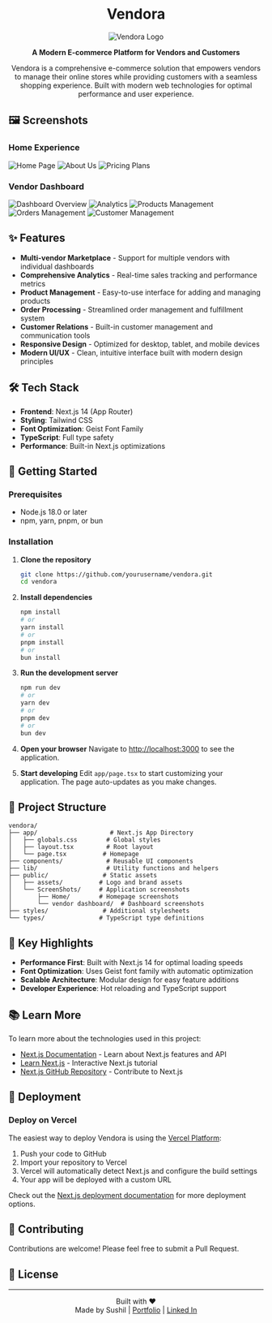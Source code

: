 <div align="center">

# Vendora

![Vendora Logo](public/assets/vendora-logo.png)

**A Modern E-commerce Platform for Vendors and Customers**

Vendora is a comprehensive e-commerce solution that empowers vendors to manage their online stores while providing customers with a seamless shopping experience. Built with modern web technologies for optimal performance and user experience.

</div>

## 🖼️ Screenshots

### Home Experience

![Home Page](public/ScreenShots/Home/home.png)
![About Us](public/ScreenShots/Home/about.png)
![Pricing Plans](public/ScreenShots/Home/pricing.png)

### Vendor Dashboard

![Dashboard Overview](public/ScreenShots/vendor%20dashboard/Overview.png)
![Analytics](public/ScreenShots/vendor%20dashboard/Analytics.png)
![Products Management](public/ScreenShots/vendor%20dashboard/Products.png)
![Orders Management](public/ScreenShots/vendor%20dashboard/Orders.png)
![Customer Management](public/ScreenShots/vendor%20dashboard/Customers.png)

## ✨ Features

- **Multi-vendor Marketplace** - Support for multiple vendors with individual dashboards
- **Comprehensive Analytics** - Real-time sales tracking and performance metrics
- **Product Management** - Easy-to-use interface for adding and managing products
- **Order Processing** - Streamlined order management and fulfillment system
- **Customer Relations** - Built-in customer management and communication tools
- **Responsive Design** - Optimized for desktop, tablet, and mobile devices
- **Modern UI/UX** - Clean, intuitive interface built with modern design principles

## 🛠️ Tech Stack

- **Frontend**: Next.js 14 (App Router)
- **Styling**: Tailwind CSS
- **Font Optimization**: Geist Font Family
- **TypeScript**: Full type safety
- **Performance**: Built-in Next.js optimizations

## 🚀 Getting Started

### Prerequisites
- Node.js 18.0 or later
- npm, yarn, pnpm, or bun

### Installation

1. **Clone the repository**
   ```bash
   git clone https://github.com/yourusername/vendora.git
   cd vendora
   ```

2. **Install dependencies**
   ```bash
   npm install
   # or
   yarn install
   # or
   pnpm install
   # or
   bun install
   ```

3. **Run the development server**
   ```bash
   npm run dev
   # or
   yarn dev
   # or
   pnpm dev
   # or
   bun dev
   ```

4. **Open your browser**
   Navigate to [http://localhost:3000](http://localhost:3000) to see the application.

5. **Start developing**
   Edit `app/page.tsx` to start customizing your application. The page auto-updates as you make changes.

## 📁 Project Structure

```
vendora/
├── app/                    # Next.js App Directory
│   ├── globals.css        # Global styles
│   ├── layout.tsx         # Root layout
│   └── page.tsx          # Homepage
├── components/            # Reusable UI components
├── lib/                   # Utility functions and helpers
├── public/               # Static assets
│   ├── assets/          # Logo and brand assets
│   └── ScreenShots/     # Application screenshots
│       ├── Home/        # Homepage screenshots
│       └── vendor dashboard/  # Dashboard screenshots
├── styles/               # Additional stylesheets
└── types/               # TypeScript type definitions
```

## 🌟 Key Highlights

- **Performance First**: Built with Next.js 14 for optimal loading speeds
- **Font Optimization**: Uses Geist font family with automatic optimization
- **Scalable Architecture**: Modular design for easy feature additions
- **Developer Experience**: Hot reloading and TypeScript support

## 📚 Learn More

To learn more about the technologies used in this project:

- [Next.js Documentation](https://nextjs.org/docs) - Learn about Next.js features and API
- [Learn Next.js](https://nextjs.org/learn) - Interactive Next.js tutorial
- [Next.js GitHub Repository](https://github.com/vercel/next.js) - Contribute to Next.js

## 🚢 Deployment

### Deploy on Vercel

The easiest way to deploy Vendora is using the [Vercel Platform](https://vercel.com/new?utm_medium=default-template&filter=next.js&utm_source=create-next-app&utm_campaign=create-next-app-readme):

1. Push your code to GitHub
2. Import your repository to Vercel
3. Vercel will automatically detect Next.js and configure the build settings
4. Your app will be deployed with a custom URL

Check out the [Next.js deployment documentation](https://nextjs.org/docs/app/building-your-application/deploying) for more deployment options.

## 🤝 Contributing

Contributions are welcome! Please feel free to submit a Pull Request.

## 📄 License

---

<div align="center">

Built with ❤️ 
</br>
Made by Sushil | [Portfolio](https://soocil.tech) | [Linked In](https://linkedin.com/in/sushilre)

</div>
